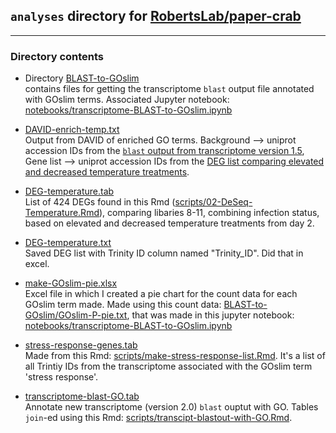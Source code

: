 ## `analyses` directory for [RobertsLab/paper-crab](https://github.com/RobertsLab/paper-crab)      
---

### Directory contents

- Directory [BLAST-to-GOslim](https://github.com/RobertsLab/paper-crab/tree/master/analyses/BLAST-to-GOslim)      
contains files for getting the transcriptome `blast` output file annotated with GOslim terms. Associated Jupyter notebook: [notebooks/transcriptome-BLAST-to-GOslim.ipynb](https://github.com/RobertsLab/paper-crab/blob/master/notebooks/transcriptome-BLAST-to-GOslim.ipynb)

- [DAVID-enrich-temp.txt](https://raw.githubusercontent.com/RobertsLab/paper-crab/master/analyses/DAVID-enrich-temp.txt)       
Output from DAVID of enriched GO terms. Background --> uniprot accession IDs from the [`blast` output from transcriptome version 1.5](https://raw.githubusercontent.com/RobertsLab/project-crab/master/analyses/BLAST_to_GOslim/_blast-sep.tab), Gene list --> uniprot accession IDs from the [DEG list comparing elevated and decreased temperature treatments](https://raw.githubusercontent.com/RobertsLab/paper-crab/master/analyses/DEG-temperature.tab).  

- [DEG-temperature.tab](https://raw.githubusercontent.com/RobertsLab/paper-crab/master/analyses/DEG-temperature.tab)     
List of 424 DEGs found in this Rmd ([scripts/02-DeSeq-Temperature.Rmd](https://github.com/RobertsLab/paper-crab/blob/master/scripts/02-DeSeq-Temperature.Rmd)), comparing libaries 8-11, combining infection status, based on elevated and decreased temperature treatments from day 2. 

- [DEG-temperature.txt](https://raw.githubusercontent.com/RobertsLab/paper-crab/master/analyses/DEG-temperature.txt)        
Saved DEG list with Trinity ID column named "Trinity_ID". Did that in excel. 

- [make-GOslim-pie.xlsx](https://github.com/RobertsLab/paper-crab/blob/master/analyses/make-GOslim-pie.xlsx)      
Excel file in which I created a pie chart for the count data for each GOslim term made. Made using this count data: [BLAST-to-GOslim/GOslim-P-pie.txt](https://github.com/RobertsLab/paper-crab/blob/master/analyses/BLAST-to-GOslim/GOslim-P-pie.txt), that was made in this jupyter notebook: [notebooks/transcriptome-BLAST-to-GOslim.ipynb](https://github.com/RobertsLab/paper-crab/blob/master/notebooks/transcriptome-BLAST-to-GOslim.ipynb)

- [stress-response-genes.tab](https://raw.githubusercontent.com/RobertsLab/paper-crab/master/analyses/stress-response-genes.tab)     
Made from this Rmd: [scripts/make-stress-response-list.Rmd](https://github.com/RobertsLab/paper-crab/blob/master/scripts/make-stress-response-list.Rmd). It's a list of all Trintiy IDs from the transcriptome associated with the GOslim term 'stress response'. 

- [transcriptome-blast-GO.tab](https://raw.githubusercontent.com/RobertsLab/paper-crab/master/analyses/transcriptome-blast-GO.tab)      
Annotate new transcriptome (version 2.0) `blast` ouptut with GO. Tables `join`-ed using this Rmd: [scripts/transcipt-blastout-with-GO.Rmd](https://github.com/RobertsLab/paper-crab/blob/master/scripts/transcipt-blastout-with-GO.Rmd). 

